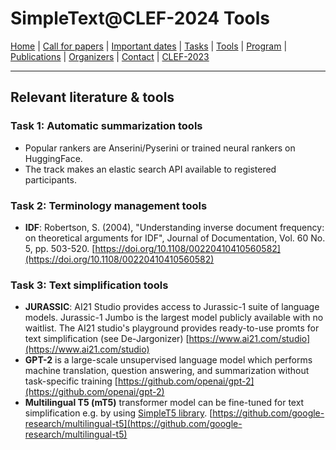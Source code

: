 # SimpleText@CLEF-2024 Tools

[Home](./) | [Call for papers](../en/CFP.md) | [Important dates](../en/dates.md) | [Tasks](../en/tasks.md)  | [Tools](../en/tools.md) | 
[Program](../en/program.md) | [Publications](../en/publications.md) | [Organizers](../en/organizers.md) | [Contact](../en/contact.md) | [CLEF-2023](https://simpletext-project.com/2023/clef/)

---

## Relevant literature & tools
### Task 1: Automatic summarization tools
* Popular rankers are Anserini/Pyserini or trained neural rankers on HuggingFace.
* The track makes an elastic search API available to registered participants.

### Task 2: Terminology management tools
* **IDF**: Robertson, S. (2004), "Understanding inverse document frequency: on theoretical arguments for IDF", Journal of Documentation, Vol. 60 No. 5, pp. 503-520. [https://doi.org/10.1108/00220410410560582](https://doi.org/10.1108/00220410410560582)

### Task 3: Text simplification tools
* **JURASSIC**: AI21 Studio provides access to Jurassic-1 suite of language models. Jurassic-1 Jumbo is the largest model publicly available with no waitlist. The AI21 studio's playground provides ready-to-use promts for text simplification (see De-Jargonizer) [https://www.ai21.com/studio](https://www.ai21.com/studio)
* **GPT-2** is a large-scale unsupervised language model which performs machine translation, question answering, and summarization without task-specific training [https://github.com/openai/gpt-2](https://github.com/openai/gpt-2)
* **Multilingual T5 (mT5)** transformer model can be fine-tuned for text simplification e.g. by using [SimpleT5 library](https://github.com/Shivanandroy/simpleT5/). [https://github.com/google-research/multilingual-t5](https://github.com/google-research/multilingual-t5)
